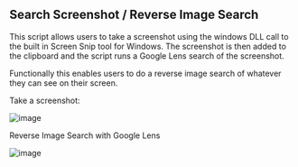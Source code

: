 ## Search Screenshot / Reverse Image Search 

This script allows users to take a screenshot using the windows DLL call to the built in Screen Snip tool for Windows. 
The screenshot is then added to the clipboard and the script runs a Google Lens search of the screenshot. 

Functionally this enables users to do a reverse image search of whatever they can see on their screen. 

Take a screenshot:

![image](https://github.com/user-attachments/assets/cbf2dc08-3124-4152-a785-94f1d4fe3bca)

Reverse Image Search with Google Lens

![image](https://github.com/user-attachments/assets/f1391898-7734-4322-96b7-0e22cabae0ef)
